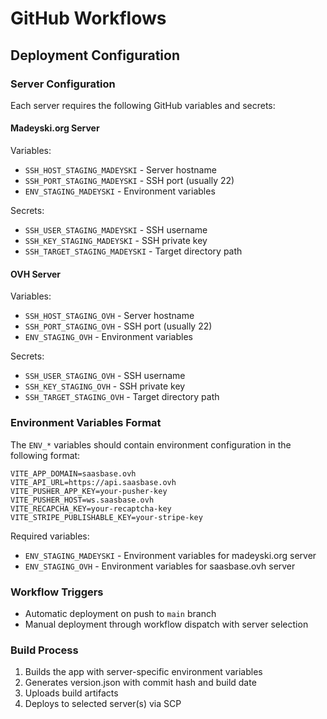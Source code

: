 # GitHub Workflows

## Deployment Configuration

### Server Configuration
Each server requires the following GitHub variables and secrets:

#### Madeyski.org Server
Variables:
- `SSH_HOST_STAGING_MADEYSKI` - Server hostname
- `SSH_PORT_STAGING_MADEYSKI` - SSH port (usually 22)
- `ENV_STAGING_MADEYSKI` - Environment variables

Secrets:
- `SSH_USER_STAGING_MADEYSKI` - SSH username
- `SSH_KEY_STAGING_MADEYSKI` - SSH private key
- `SSH_TARGET_STAGING_MADEYSKI` - Target directory path

#### OVH Server
Variables:
- `SSH_HOST_STAGING_OVH` - Server hostname
- `SSH_PORT_STAGING_OVH` - SSH port (usually 22)
- `ENV_STAGING_OVH` - Environment variables

Secrets:
- `SSH_USER_STAGING_OVH` - SSH username
- `SSH_KEY_STAGING_OVH` - SSH private key
- `SSH_TARGET_STAGING_OVH` - Target directory path

### Environment Variables Format
The `ENV_*` variables should contain environment configuration in the following format:

```
VITE_APP_DOMAIN=saasbase.ovh
VITE_API_URL=https://api.saasbase.ovh
VITE_PUSHER_APP_KEY=your-pusher-key
VITE_PUSHER_HOST=ws.saasbase.ovh
VITE_RECAPCHA_KEY=your-recaptcha-key
VITE_STRIPE_PUBLISHABLE_KEY=your-stripe-key
```

Required variables:
- `ENV_STAGING_MADEYSKI` - Environment variables for madeyski.org server
- `ENV_STAGING_OVH` - Environment variables for saasbase.ovh server

### Workflow Triggers
- Automatic deployment on push to `main` branch
- Manual deployment through workflow dispatch with server selection

### Build Process
1. Builds the app with server-specific environment variables
2. Generates version.json with commit hash and build date
3. Uploads build artifacts
4. Deploys to selected server(s) via SCP

